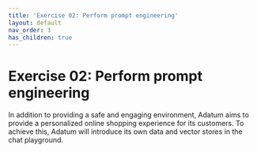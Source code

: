 ```yaml
---
title: 'Exercise 02: Perform prompt engineering'
layout: default
nav_order: 3
has_children: true
---
```


# Exercise 02: Perform prompt engineering

In addition to providing a safe and engaging environment, Adatum aims to provide a personalized online shopping experience for its customers. To achieve this, Adatum will introduce its own data and vector stores in the chat playground.